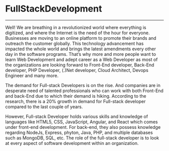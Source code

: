 # FullStackDevelopment
-----------------------

Well! We are breathing in a revolutionized world where everything is digitized, and where the Internet is the need of the hour for everyone. Businesses are moving to an online platform to promote their brands and outreach the customer globally. This technology advancement has impacted the whole world and brings the latest amendments every other day in the software programs. That’s why more and more people want to learn Web Development and adept career as a Web Developer as most of the organizations are looking forward to Front-End developer, Back-End developer, PHP Developer, (.)Net developer, Cloud Architect, Devops Engineer and many more. 


The demand for Full-stack Developers is on the rise. And companies are in desperate need of talented professionals who can work with both Front-End and back-End due to which their demand is hiking. According to the research, there is a 20% growth in demand for Full-stack developer compared to the last couple of years.

However, Full-stack Developer holds various skills and knowledge of languages like HTML5, CSS, JavaScript, Angular, and React which comes under front-end development. For back-end, they also possess knowledge regarding NodeJs, Express, phyton, Java, PHP, and multiple databases such as MongoDB, SQL, etc. The role of the full-stack developer is to look at every aspect of software development within an organization.

 
